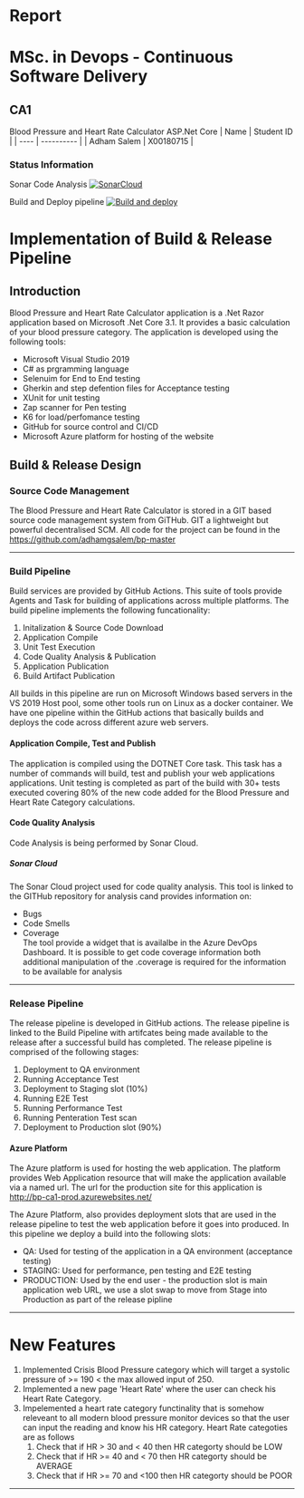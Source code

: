 # Report
# MSc. in Devops - Continuous Software Delivery
## CA1
Blood Pressure and Heart Rate Calculator
ASP.Net Core
| Name | Student ID |
| ---- | ---------- |
| Adham Salem | X00180715 |

### Status Information
Sonar Code Analysis
[![SonarCloud](https://sonarcloud.io/images/project_badges/sonarcloud-white.svg)](https://sonarcloud.io/summary/new_code?id=adhamgsalem_bp-master)


Build and Deploy pipeline
[![Build and deploy](https://github.com/adhamgsalem/bp-master/actions/workflows/build_package.yml/badge.svg)](https://github.com/adhamgsalem/bp-master/actions/workflows/build_package.yml)


# Implementation of Build & Release Pipeline
## Introduction
Blood Pressure and Heart Rate Calculator application is a .Net Razor application based on Microsoft .Net Core 3.1. It provides a basic calculation of your blood pressure category. The application is developed using the following tools:
* Microsoft Visual Studio 2019
* C# as prgramming language
* Selenuim for End to End testing
* Gherkin and step defention files for Acceptance testing
* XUnit for unit testing
* Zap scanner for Pen testing
* K6 for load/perfomance testing
* GitHub for source control and CI/CD
* Microsoft Azure platform for hosting of the website


## Build & Release Design
### Source Code Management
The Blood Pressure and Heart Rate Calculator is stored in a GIT based source code management system from GiTHub. GIT a lightweight but powerful decentralised SCM. All code for the project can be found in the https://github.com/adhamgsalem/bp-master

---
### Build Pipeline
Build services are provided by GitHub Actions. This suite of tools provide Agents and Task for building of applications across multiple platforms.  The build pipeline implements the following funcationality:

1. Initalization & Source Code Download
2. Application Compile
3. Unit Test Execution
4. Code Quality Analysis & Publication
5. Application Publication
6. Build Artifact Publication

All builds in this pipeline are run on Microsoft Windows based servers in the VS 2019 Host pool, some other tools run on Linux as a docker container. 
We have one pipeline within the GitHub actions that basically builds and deploys the code across different azure web servers.

#### Application Compile, Test and Publish
The application is compiled using the DOTNET Core task. This task has a number of commands will build, test and publish your web applications applications.  Unit testing is completed as part of the build with 30+ tests executed covering 80% of the new code added for the Blood Pressure and Heart Rate Category calculations. 

#### Code Quality Analysis
Code Analysis is being performed by Sonar Cloud.

##### Sonar Cloud
The Sonar Cloud project used for code quality analysis. This tool is linked to the GITHub repository for analysis cand provides information on:
* Bugs
* Code Smells
* Coverage  
The tool provide a widget that is availalbe in the Azure DevOps Dashboard. It is possible to get code coverage information both additional manipulation of the .coverage is required for the information to be available for analysis

---
### Release Pipeline
The release pipeline is developed in GitHub actions. The release pipeline is linked to the Build Pipeline with artifcates being made available to the release after a successful build has completed. 
The release pipeline is comprised of the following stages:
1. Deployment to QA environment
2. Running Acceptance Test
3. Deployment to Staging slot (10%)
3. Running E2E Test
4. Running Performance Test
5. Running Penteration Test scan
6. Deployment to Production slot (90%)

#### Azure Platform 
The Azure platform is used for hosting the web application. The platform provides Web Application resource that will make the application available via a named url. The url for the production site for this application is http://bp-ca1-prod.azurewebsites.net/


The Azure Platform, also provides deployment slots that are used in the release pipeline to test the web application before it goes into produced.  In this pipeline we deploy a build into the following slots:
* QA: Used for testing of the application in a QA environment (acceptance testing)
* STAGING: Used for performance,  pen testing and E2E testing
* PRODUCTION: Used by the end user - the production slot is main application web URL, we use a slot swap to move from Stage into Production as part of the release pipline


---
# New Features
1. Implemented Crisis Blood Pressure category which will target a systolic pressure of >= 190 < the max allowed input of 250.
2. Implemented a new page 'Heart Rate' where the user can check his Heart Rate Category.
3. Impelemented a heart rate category functinality that is somehow releveant to all modern blood pressure monitor devices so that the user can input the reading and know his HR category.
   Heart Rate categoties are as follows
	1. Check that if HR > 30 and  < 40 then HR categorty should be LOW
	2. Check that if HR >= 40 and < 70 then HR categorty should be AVERAGE
	3. Check that if HR >= 70 and <100 then HR categorty should be POOR
---